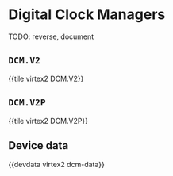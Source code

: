 # Digital Clock Managers

TODO: reverse, document


## `DCM.V2`

{{tile virtex2 DCM.V2}}


## `DCM.V2P`

{{tile virtex2 DCM.V2P}}


## Device data

{{devdata virtex2 dcm-data}}
